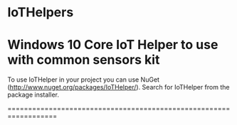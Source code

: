 # IoTHelpers
Windows 10 Core IoT Helper to use with common sensors kit 
==================================================================
To use IoTHelper in your project you can use NuGet (http://www.nuget.org/packages/IoTHelper/).
Search for IoTHelper from the package installer.

==================================================================
